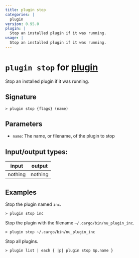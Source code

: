```yaml
---
title: plugin stop
categories: |
  plugin
version: 0.95.0
plugin: |
  Stop an installed plugin if it was running.
usage: |
  Stop an installed plugin if it was running.
---
```

<!-- This file is automatically generated. Please edit the command in https://github.com/nushell/nushell instead. -->

# `plugin stop` for [plugin](/commands/categories/plugin.md)

<div class='command-title'>Stop an installed plugin if it was running.</div>

## Signature

```> plugin stop {flags} (name)```

## Parameters

 -  `name`: The name, or filename, of the plugin to stop


## Input/output types:

| input   | output  |
| ------- | ------- |
| nothing | nothing |

## Examples

Stop the plugin named `inc`.
```nu
> plugin stop inc

```

Stop the plugin with the filename `~/.cargo/bin/nu_plugin_inc`.
```nu
> plugin stop ~/.cargo/bin/nu_plugin_inc

```

Stop all plugins.
```nu
> plugin list | each { |p| plugin stop $p.name }

```
